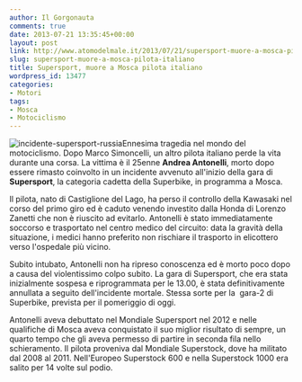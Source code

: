 ```yaml
---
author: Il Gorgonauta
comments: true
date: 2013-07-21 13:35:45+00:00
layout: post
link: http://www.atomodelmale.it/2013/07/21/supersport-muore-a-mosca-pilota-italiano/
slug: supersport-muore-a-mosca-pilota-italiano
title: Supersport, muore a Mosca pilota italiano
wordpress_id: 13477
categories:
- Motori
tags:
- Mosca
- Motociclismo
---
```


![incidente-supersport-russia](http://www.atomodelmale.it/wp-content/uploads/2013/07/incidente-supersport-russia-300x207.png)Ennesima tragedia nel mondo del motociclismo. Dopo Marco Simoncelli, un altro pilota italiano perde la vita durante una corsa. La vittima è il 25enne **Andrea Antonelli**, morto dopo essere rimasto coinvolto in un incidente avvenuto all'inizio della gara di **Supersport**, la categoria cadetta della Superbike, in programma a Mosca.

Il pilota, nato di Castiglione del Lago, ha perso il controllo della Kawasaki nel corso del primo giro ed è caduto venendo investito dalla Honda di Lorenzo Zanetti che non è riuscito ad evitarlo. Antonelli è stato immediatamente soccorso e trasportato nel centro medico del circuito: data la gravità della situazione, i medici hanno preferito non rischiare il trasporto in elicottero verso l'ospedale più vicino.

Subito intubato, Antonelli non ha ripreso conoscenza ed è morto poco dopo a causa del violentissimo colpo subito. La gara di Supersport, che era stata inizialmente sospesa e riprogrammata per le 13.00, è stata definitivamente annullata a seguito dell'incidente mortale. Stessa sorte per la  gara-2 di Superbike, prevista per il pomeriggio di oggi.


Antonelli aveva debuttato nel Mondiale Supersport nel 2012 e nelle qualifiche di Mosca aveva conquistato il suo miglior risultato di sempre, un quarto tempo che gli aveva permesso di partire in seconda fila nello schieramento. Il pilota proveniva dal Mondiale Superstock, dove ha militato dal 2008 al 2011. Nell'Europeo Superstock 600 e nella Superstock 1000 era salito per 14 volte sul podio.

